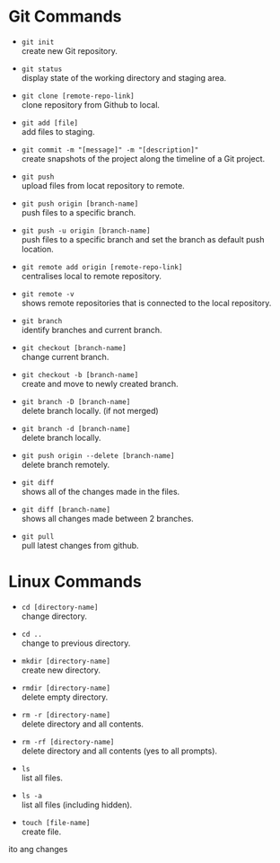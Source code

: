 # Git Commands

- `git init`  
create new Git repository.  

- `git status`  
display state of the working directory and staging area.

- `git clone [remote-repo-link]`  
clone repository from Github to local.  

- `git add [file]`  
add files to staging.  

- `git commit -m "[message]" -m "[description]"`  
create snapshots of the project along the timeline of a Git project.  

- `git push`  
upload files from locat repository to remote.  

- `git push origin [branch-name]`  
push files to a specific branch.  

- `git push -u origin [branch-name]`  
push files to a specific branch and set the branch as default push location.  

- `git remote add origin [remote-repo-link]`  
centralises local to remote repository.  

- `git remote -v`  
shows remote repositories that is connected to the local repository.  

- `git branch`  
identify branches and current branch.  

- `git checkout [branch-name]`  
change current branch.  

- `git checkout -b [branch-name]`  
create and move to newly created branch.  

- `git branch -D [branch-name]`  
delete branch locally. (if not merged)  

- `git branch -d [branch-name]`  
delete branch locally.  

- `git push origin --delete [branch-name]`  
delete branch remotely.

- `git diff`  
shows all of the changes made in the files.  

- `git diff [branch-name]`  
shows all changes made between 2 branches.  

- `git pull`  
pull latest changes from github.  

# Linux Commands

- `cd [directory-name]`  
change directory.  

- `cd ..`  
change to previous directory.  

- `mkdir [directory-name]`  
create new directory.  

- `rmdir [directory-name]`  
delete empty directory.  

- `rm -r [directory-name]`  
delete directory and all contents.  

- `rm -rf [directory-name]`  
delete directory and all contents (yes to all prompts).  

- `ls`  
list all files.  

- `ls -a`  
list all files (including hidden).

- `touch [file-name]`  
create file.

ito ang changes